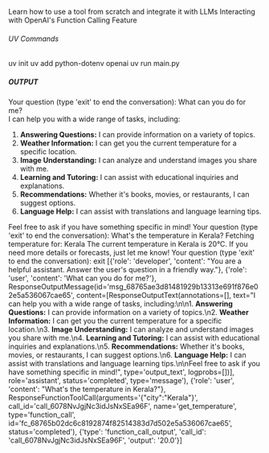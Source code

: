 Learn how to use a tool from scratch and integrate it with LLMs
Interacting with OpenAI's Function Calling Feature

###### UV Commands ######
uv init
uv add python-dotenv openai
uv run main.py

##### OUTPUT ######
Your question (type 'exit' to end the conversation): What can you do for me?    
I can help you with a wide range of tasks, including:

1. **Answering Questions:** I can provide information on a variety of topics.
2. **Weather Information:** I can get you the current temperature for a specific location.
3. **Image Understanding:** I can analyze and understand images you share with me.        
4. **Learning and Tutoring:** I can assist with educational inquiries and explanations.   
5. **Recommendations:** Whether it's books, movies, or restaurants, I can suggest options.
6. **Language Help:** I can assist with translations and language learning tips.

Feel free to ask if you have something specific in mind!
Your question (type 'exit' to end the conversation): What's the temperature in Kerala?
Fetching temperature for: Kerala
The current temperature in Kerala is 20°C. If you need more details or forecasts, just let me know!
Your question (type 'exit' to end the conversation): exit
[{'role': 'developer', 'content': "You are a helpful assistant. Answer the user's question in a friendly way."}, {'role': 'user', 'content': 'What can you do for me?'}, ResponseOutputMessage(id='msg_68765ae3d81481929b13313e691f876e02e5a536067cae65', content=[ResponseOutputText(annotations=[], text="I can help you with a wide range of tasks, including:\n\n1. **Answering Questions:** I can provide information on a variety of topics.\n2. **Weather Information:** I can get you the current temperature for a specific location.\n3. **Image Understanding:** I can analyze and understand images you share with me.\n4. **Learning and Tutoring:** I can assist with educational inquiries and explanations.\n5. **Recommendations:** Whether it's books, movies, or restaurants, I can suggest options.\n6. **Language Help:** I can assist with translations and language learning tips.\n\nFeel free to ask if you have something specific in mind!", type='output_text', logprobs=[])], role='assistant', status='completed', type='message'), {'role': 'user', 'content': "What's the temperature in Kerala?"}, ResponseFunctionToolCall(arguments='{"city":"Kerala"}', call_id='call_6078NvJgjNc3idJsNxSEa96F', name='get_temperature', type='function_call', id='fc_68765b02dc6c8192874f82514383d7d502e5a536067cae65', status='completed'), {'type': 'function_call_output', 'call_id': 'call_6078NvJgjNc3idJsNxSEa96F', 'output': '20.0'}]